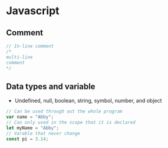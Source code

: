 # Javascript
## Comment
``` Javascript
// In-line comment
/*
multi-line
comment
*/
```

## Data types and variable
- Undefined, null, boolean, string, symbol, number, and object
``` Javascript
// Can be used through out the whole program
var name = "Abby";
// Can only used in the scope that it is declared
let myName = "Abby";
// Varable that never change
const pi = 3.14;
```
